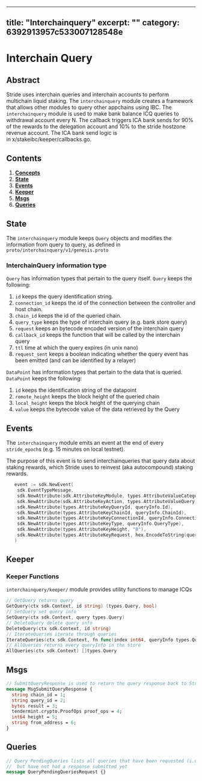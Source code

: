 ***

title: "Interchainquery"
excerpt: ""
category: 6392913957c533007128548e
----------------------------------

<!--
order: 0
title: "Epochs Overview"
parent:
  title: "epochs"
-->

# Interchain Query

## Abstract

Stride uses interchain queries and interchain accounts to perform multichain
liquid staking. The `interchainquery` module creates a framework that allows
other modules to query other appchains using IBC. The `interchainquery` module
is used to make bank balance ICQ queries to withdrawal account every N. The
callback triggers ICA bank sends for 90% of the rewards to the delegation
account and 10% to the stride hostzone revenue account. The ICA bank send logic
is in x/stakeibc/keeper/callbacks.go.

## Contents

1.  **[Concepts](#concepts)**
2.  **[State](#state)**
3.  **[Events](#events)**
4.  **[Keeper](#keeper)**
5.  **[Msgs](#msgs)**
6.  **[Queries](#queries)**

## State

The `interchainquery` module keeps `Query` objects and modifies the information
from query to query, as defined in `proto/interchainquery/v1/genesis.proto`

### InterchainQuery information type

`Query` has information types that pertain to the query itself. `Query` keeps
the following:

1.  `id` keeps the query identification string.
2.  `connection_id` keeps the id of the connection between the controller and
    host chain.
3.  `chain_id` keeps the id of the queried chain.
4.  `query_type` keeps the type of interchain query (e.g. bank store query)
5.  `request` keeps an bytecode encoded version of the interchain query
6.  `callback_id` keeps the function that will be called by the interchain query
7.  `ttl` time at which the query expires (in unix nano)
8.  `request_sent` keeps a boolean indicating whether the query event has been
    emitted (and can be identified by a relayer)

`DataPoint` has information types that pertain to the data that is queried.
`DataPoint` keeps the following:

1.  `id` keeps the identification string of the datapoint
2.  `remote_height` keeps the block height of the queried chain
3.  `local_height` keeps the block height of the querying chain
4.  `value` keeps the bytecode value of the data retrieved by the Query

## Events

The `interchainquery` module emits an event at the end of every `stride_epoch`s
(e.g. 15 minutes on local testnet).

The purpose of this event is to send interchainqueries that query data about
staking rewards, which Stride uses to reinvest (aka autocompound) staking
rewards.

```go
   event := sdk.NewEvent(
    sdk.EventTypeMessage,
    sdk.NewAttribute(sdk.AttributeKeyModule, types.AttributeValueCategory),
    sdk.NewAttribute(sdk.AttributeKeyAction, types.AttributeValueQuery),
    sdk.NewAttribute(types.AttributeKeyQueryId, queryInfo.Id),
    sdk.NewAttribute(types.AttributeKeyChainId, queryInfo.ChainId),
    sdk.NewAttribute(types.AttributeKeyConnectionId, queryInfo.ConnectionId),
    sdk.NewAttribute(types.AttributeKeyType, queryInfo.QueryType),
    sdk.NewAttribute(types.AttributeKeyHeight, "0"),
    sdk.NewAttribute(types.AttributeKeyRequest, hex.EncodeToString(queryInfo.Request)),
   )
```

## Keeper

### Keeper Functions

`interchainquery/keeper/` module provides utility functions to manage ICQs

```go
// GetQuery returns query
GetQuery(ctx sdk.Context, id string) (types.Query, bool)
// SetQuery set query info
SetQuery(ctx sdk.Context, query types.Query)
// DeleteQuery delete query info
DeleteQuery(ctx sdk.Context, id string)
// IterateQueries iterate through queries
IterateQueries(ctx sdk.Context, fn func(index int64, queryInfo types.Query) (stop bool))
// AllQueries returns every queryInfo in the store
AllQueries(ctx sdk.Context) []types.Query
```

## Msgs

```protobuf
// SubmitQueryResponse is used to return the query response back to Stride
message MsgSubmitQueryResponse {
  string chain_id = 1;
  string query_id = 2;
  bytes result = 3;
  tendermint.crypto.ProofOps proof_ops = 4;
  int64 height = 5;
  string from_address = 6;
}
```

## Queries

```protobuf
// Query PendingQueries lists all queries that have been requested (i.e. emitted)
//  but have not had a response submitted yet
message QueryPendingQueriesRequest {}
```
